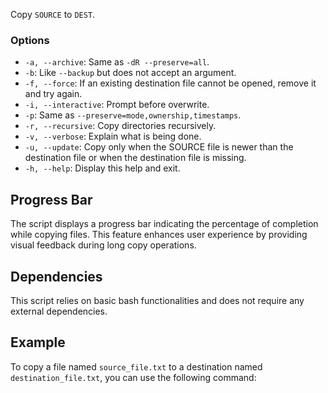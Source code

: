 
Copy `SOURCE` to `DEST`.

### Options

- `-a, --archive`: Same as `-dR --preserve=all`.
- `-b`: Like `--backup` but does not accept an argument.
- `-f, --force`: If an existing destination file cannot be opened, remove it and try again.
- `-i, --interactive`: Prompt before overwrite.
- `-p`: Same as `--preserve=mode,ownership,timestamps`.
- `-r, --recursive`: Copy directories recursively.
- `-v, --verbose`: Explain what is being done.
- `-u, --update`: Copy only when the SOURCE file is newer than the destination file or when the destination file is missing.
- `-h, --help`: Display this help and exit.

## Progress Bar

The script displays a progress bar indicating the percentage of completion while copying files. This feature enhances user experience by providing visual feedback during long copy operations.

## Dependencies

This script relies on basic bash functionalities and does not require any external dependencies.

## Example

To copy a file named `source_file.txt` to a destination named `destination_file.txt`, you can use the following command:

